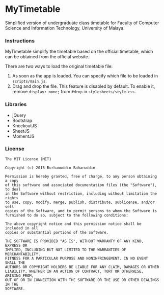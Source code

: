 # MyTimetable
Simplified version of undergraduate class timetable for Faculty of Computer Science and Information Technology, University of Malaya.

### Instructions
MyTimetable simplify the timetable based on the official timetable, which can be obtained from the official website.

There are two ways to load the original timetable file:

1. As soon as the app is loaded. You can specify which file to be loaded in ```scripts/main.js```.
2. Drag and drop the file. This feature is disabled by default. To enable it, remove ```display: none;``` from ```#drop``` in ```stylesheets/style.css```.

### Libraries
- jQuery
- Bootstrap
- KnockoutJS
- SheetJS
- MomentJS

### License
```
The MIT License (MIT)

Copyright (c) 2015 Burhanuddin Baharuddin

Permission is hereby granted, free of charge, to any person obtaining a copy
of this software and associated documentation files (the "Software"), to deal
in the Software without restriction, including without limitation the rights
to use, copy, modify, merge, publish, distribute, sublicense, and/or sell
copies of the Software, and to permit persons to whom the Software is
furnished to do so, subject to the following conditions:

The above copyright notice and this permission notice shall be included in all
copies or substantial portions of the Software.

THE SOFTWARE IS PROVIDED "AS IS", WITHOUT WARRANTY OF ANY KIND, EXPRESS OR
IMPLIED, INCLUDING BUT NOT LIMITED TO THE WARRANTIES OF MERCHANTABILITY,
FITNESS FOR A PARTICULAR PURPOSE AND NONINFRINGEMENT. IN NO EVENT SHALL THE
AUTHORS OR COPYRIGHT HOLDERS BE LIABLE FOR ANY CLAIM, DAMAGES OR OTHER
LIABILITY, WHETHER IN AN ACTION OF CONTRACT, TORT OR OTHERWISE, ARISING FROM,
OUT OF OR IN CONNECTION WITH THE SOFTWARE OR THE USE OR OTHER DEALINGS IN THE
SOFTWARE.
```
